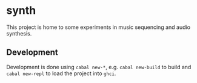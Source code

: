# synth

This project is home to some experiments in music sequencing and audio synthesis.


## Development

Development is done using `cabal new-*`, e.g. `cabal new-build` to build and `cabal new-repl` to load the project into `ghci`.
